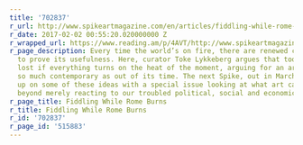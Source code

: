 ```yaml
---
title: '702837'
r_url: http://www.spikeartmagazine.com/en/articles/fiddling-while-rome-burns
r_date: 2017-02-02 00:55:20.020000000 Z
r_wrapped_url: https://www.reading.am/p/4AVT/http://www.spikeartmagazine.com/en/articles/fiddling-while-rome-burns
r_page_description: Every time the world’s on fire, there are renewed calls for art
  to prove its usefulness. Here, curator Toke Lykkeberg argues that too much gets
  lost if everything turns on the heat of the moment, arguing for an art that is not
  so much contemporary as out of its time. The next Spike, out in March, will pick
  up on some of these ideas with a special issue looking at what art can do, as art,
  beyond merely reacting to our troubled political, social and economic situation.
r_page_title: Fiddling While Rome Burns
r_title: Fiddling While Rome Burns
r_id: '702837'
r_page_id: '515883'
---
```


